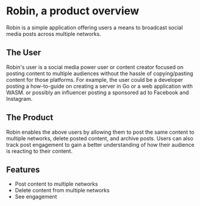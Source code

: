 # Robin, a product overview
Robin is a simple application offering users a means to broadcast social media posts across multiple networks.  

## The User
Robin's user is a social media power user or content creator focused on posting content to multiple audiences without the hassle of copying/pasting content for those platforms.  For example, the user could be a developer posting a how-to-guide on creating a server in Go or a web application with WASM. or possibly an influencer posting a sponsored ad to Facebook and Instagram.

## The Product
Robin enables the above users by allowing them to post the same content to multiple networks, delete posted content, and archive posts.  Users can also track post engagement to gain a better understanding of how their audience is reacting to their content.

## Features
- Post content to multiple networks
- Delete content from multiple networks
- See engagement
